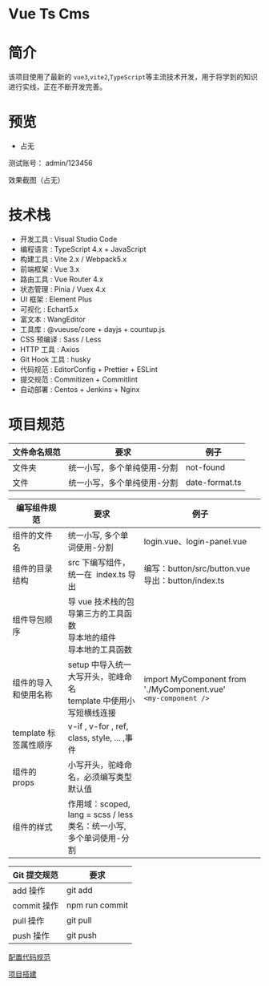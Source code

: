 # Vue Ts Cms

# 简介

该项目使用了最新的 `vue3`,`vite2`,`TypeScript`等主流技术开发，用于将学到的知识进行实线，正在不断开发完善。

# 预览

- 占无

测试账号： admin/123456

效果截图（占无）

# 技术栈

- 开发工具 : Visual Studio Code
- 编程语言 : TypeScript 4.x + JavaScript
- 构建工具 : Vite 2.x / Webpack5.x
- 前端框架 : Vue 3.x
- 路由工具 : Vue Router 4.x
- 状态管理 : Pinia / Vuex 4.x
- UI 框架 : Element Plus
- 可视化 : Echart5.x
- 富文本 : WangEditor
- 工具库 : @vueuse/core + dayjs + countup.js
- CSS 预编译 : Sass / Less
- HTTP 工具 : Axios
- Git Hook 工具 : husky
- 代码规范 : EditorConfig + Prettier + ESLint
- 提交规范 : Commitizen + Commitlint
- 自动部署 : Centos + Jenkins + Nginx

# 项目规范

| 文件命名规范 | 要求                        | 例子           |
| ------------ | --------------------------- | -------------- |
| 文件夹       | 统一小写，多个单纯使用-分割 | not-found      |
| 文件         | 统一小写，多个单纯使用-分割 | date-format.ts |

| 编写组件规范          | 要求                                                                              | 例子                                                                |
| --------------------- | --------------------------------------------------------------------------------- | ------------------------------------------------------------------- |
| 组件的文件名          | 统一小写, 多个单词使用-分割                                                       | login.vue、login-panel.vue                                          |
| 组件的目录结构        | src 下编写组件，统一在  index.ts 导出                                             | 编写：button/src/button.vue<br />导出：button/index.ts              |
| 组件导包顺序          | 导 vue 技术栈的包<br />导第三方的工具函数<br />导本地的组件<br />导本地的工具函数 |                                                                     |
| 组件的导入和使用名称  | setup 中导入统一大写开头，驼峰命名<br />template 中使用小写短横线连接             | import MyComponent from './MyComponent.vue'<br />`<my-component />` |
| template 标签属性顺序 | v-if , v-for , ref, class, style, ... ,事件                                       |                                                                     |
| 组件的 props          | 小写开头，驼峰命名，必须编写类型默认值                                            |                                                                     |
| 组件的样式            | 作用域：scoped, lang = scss / less<br />类名：统一小写, 多个单词使用-分割         |                                                                     |

| Git 提交规范 | 要求           |
| ------------ | -------------- |
| add 操作     | git add        |
| commit 操作  | npm run commit |
| pull 操作    | git pull       |
| push 操作    | git push       |

[配置代码规范](https://github.com/Coder-Cgx/vue3-ts-cms/blob/master/src/docs/code_style.md)

[项目搭建](https://github.com/Coder-Cgx/vue3-ts-cms/blob/master/README.Build.md)
